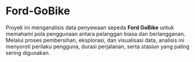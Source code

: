 # Ford-GoBike
Proyek ini menganalisis data penyewaan sepeda **Ford GoBike** untuk memahami pola penggunaan antara pelanggan biasa dan berlangganan. Melalui proses pembersihan, eksplorasi, dan visualisasi data, analisis ini menyoroti perilaku pengguna, durasi perjalanan, serta stasiun yang paling sering digunakan.
